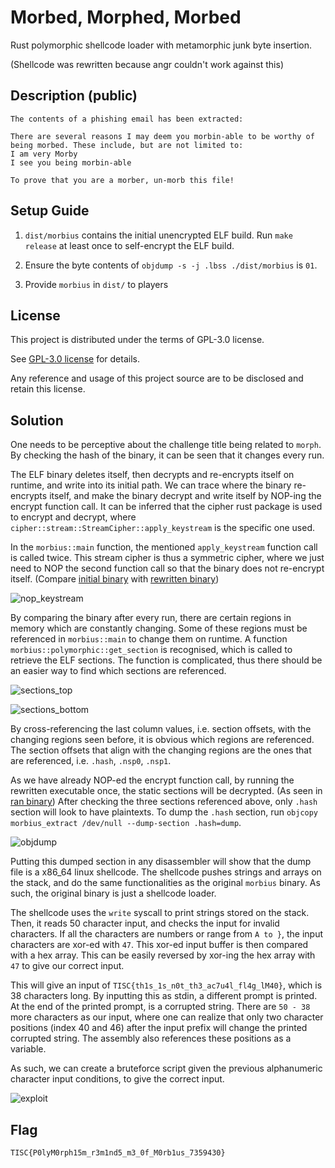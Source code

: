 # Morbed, Morphed, Morbed

Rust polymorphic shellcode loader with metamorphic junk byte insertion.

(Shellcode was rewritten because angr couldn't work against this)

## Description (public)

```text
The contents of a phishing email has been extracted:

There are several reasons I may deem you morbin-able to be worthy of being morbed. These include, but are not limited to:
I am very Morby
I see you being morbin-able

To prove that you are a morber, un-morb this file!
```

## Setup Guide

1. `dist/morbius` contains the initial unencrypted ELF build. Run `make release` at least once to self-encrypt the ELF build.

2. Ensure the byte contents of `objdump -s -j .lbss ./dist/morbius` is `01`.

3. Provide `morbius` in `dist/` to players

## License

This project is distributed under the terms of GPL-3.0 license.

See [GPL-3.0 license](https://github.com/mcdulltii/polymetamorphism/blob/master/LICENSE) for details.

Any reference and usage of this project source are to be disclosed and retain this license.

## Solution

One needs to be perceptive about the challenge title being related to `morph`. By checking the hash of the binary, it can be seen that it changes every run.

The ELF binary deletes itself, then decrypts and re-encrypts itself on runtime, and write into its initial path.
We can trace where the binary re-encrypts itself, and make the binary decrypt and write itself by NOP-ing the encrypt function call. It can be inferred that the cipher rust package is used to encrypt and decrypt, where `cipher::stream::StreamCipher::apply_keystream` is the specific one used.

In the `morbius::main` function, the mentioned `apply_keystream` function call is called twice. This stream cipher is thus a symmetric cipher, where we just need to NOP the second function call so that the binary does not re-encrypt itself. (Compare [initial binary](xpl/res/morbius) with [rewritten binary](xpl/res/morbius_rewrite))

![nop_keystream](xpl/res/nop_keystream.png)

By comparing the binary after every run, there are certain regions in memory which are constantly changing. Some of these regions must be referenced in `morbius::main` to change them on runtime. A function `morbius::polymorphic::get_section` is recognised, which is called to retrieve the ELF sections. The function is complicated, thus there should be an easier way to find which sections are referenced.

![sections_top](xpl/res/sections_top.png)

![sections_bottom](xpl/res/sections_bottom.png)

By cross-referencing the last column values, i.e. section offsets, with the changing regions seen before, it is obvious which regions are referenced. The section offsets that align with the changing regions are the ones that are referenced, i.e. `.hash`, `.nsp0`, `.nsp1`.

As we have already NOP-ed the encrypt function call, by running the rewritten executable once, the static sections will be decrypted. (As seen in [ran binary](xpl/res/morbius_extract)) After checking the three sections referenced above, only `.hash` section will look to have plaintexts. To dump the `.hash` section, run `objcopy morbius_extract /dev/null --dump-section .hash=dump`.

![objdump](xpl/res/objdump.png)

Putting this dumped section in any disassembler will show that the dump file is a x86_64 linux shellcode. The shellcode pushes strings and arrays on the stack, and do the same functionalities as the original `morbius` binary. As such, the original binary is just a shellcode loader.

The shellcode uses the `write` syscall to print strings stored on the stack. Then, it reads 50 character input, and checks the input for invalid characters. If all the characters are numbers or range from `A to }`, the input characters are xor-ed with `47`. This xor-ed input buffer is then compared with a hex array. This can be easily reversed by xor-ing the hex array with `47` to give our correct input.

This will give an input of `TISC{th1s_1s_n0t_th3_ac7u4l_fl4g_lM40}`, which is 38 characters long. By inputting this as stdin, a different prompt is printed. At the end of the printed prompt, is a corrupted string. There are `50 - 38` more characters as our input, where one can realize that only two character positions (index 40 and 46) after the input prefix will change the printed corrupted string. The assembly also references these positions as a variable.

As such, we can create a bruteforce script given the previous alphanumeric character input conditions, to give the correct input.

![exploit](xpl/res/xpl.png)

## Flag

`TISC{P0lyM0rph15m_r3m1nd5_m3_0f_M0rb1us_7359430}`
